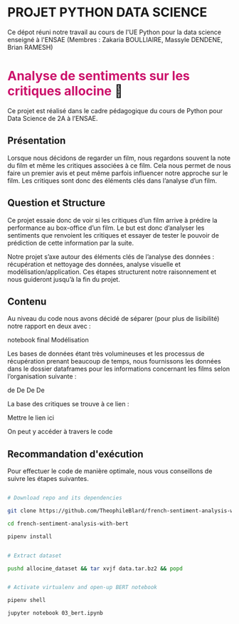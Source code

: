 # PROJET PYTHON DATA SCIENCE 

Ce dépot réuni notre travail au cours de l'UE Python pour la data science enseigné à l'ENSAE (Membres : Zakaria BOULLIAIRE, Massyle DENDENE, Brian RAMESH)

# **<span style="color: #CC146C">Analyse de sentiments sur les critiques allocine </span>** 🎥


Ce projet est réalisé dans le cadre pédagogique du cours de Python pour Data Science de 2A à l’ENSAE.

## Présentation


Lorsque nous décidons de regarder un film, nous regardons souvent la note du film et même les critiques associées à ce film. Cela nous permet de nous faire un premier avis et peut même parfois influencer notre approche sur le film. Les critiques sont donc des éléments clés dans l’analyse d’un film.


## Question et Structure 


Ce projet essaie donc de voir si les critiques d’un film arrive à prédire la performance au box-office d’un film. Le but est donc d’analyser les sentiments que renvoient les critiques et essayer de tester le pouvoir de prédiction de cette information par la suite. 

Notre projet s’axe autour des éléments clés de l’analyse des données : récupération et nettoyage des données, analyse visuelle et modélisation/application. Ces étapes structurent notre raisonnement et nous guideront jusqu’à la fin du projet.


## Contenu 


Au niveau du code nous avons décidé de séparer (pour plus de lisibilité) notre rapport en deux avec :

notebook final 
Modélisation

Les bases de données étant très volumineuses et les processus de récupération prenant beaucoup de temps, nous fournissons les données dans le dossier dataframes pour les informations concernant les films selon l’organisation suivante :

de
De
De
De

La base des critiques se trouve à ce lien :

Mettre le lien ici 

On peut y accéder à travers le code 



## Recommandation d'exécution


Pour effectuer le code de manière optimale, nous vous conseillons de suivre les étapes suivantes. 

```sh

# Download repo and its dependencies 

git clone https://github.com/TheophileBlard/french-sentiment-analysis-with-bert/

cd french-sentiment-analysis-with-bert

pipenv install


# Extract dataset

pushd allocine_dataset && tar xvjf data.tar.bz2 && popd


# Activate virtualenv and open-up BERT notebook

pipenv shell

jupyter notebook 03_bert.ipynb 

```